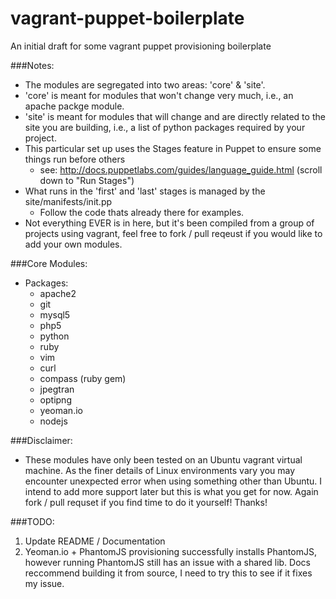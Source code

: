 vagrant-puppet-boilerplate
==========================

An initial draft for some vagrant puppet provisioning boilerplate

###Notes:
* The modules are segregated into two areas: 'core' & 'site'.
* 'core' is meant for modules that won't change very much, i.e., an apache packge module.
* 'site' is meant for modules that will change and are directly related to the site you are building, i.e., a list of python packages required by your project.
* This particular set up uses the Stages feature in Puppet to ensure some things run before others
    * see: http://docs.puppetlabs.com/guides/language_guide.html (scroll down to "Run Stages")
* What runs in the 'first' and 'last' stages is managed by the site/manifests/init.pp
    * Follow the code thats already there for examples. 
* Not everything EVER is in here, but it's been compiled from a group of projects using vagrant, feel free to fork / pull reqeust if you would like to add your own modules.

###Core Modules:
* Packages:
    * apache2
    * git
    * mysql5
    * php5
    * python
    * ruby
    * vim
    * curl
    * compass (ruby gem)
    * jpegtran
    * optipng
    * yeoman.io
    * nodejs

###Disclaimer:
* These modules have only been tested on an Ubuntu vagrant virtual machine. As the finer details of Linux environments vary you may encounter unexpected error when using something other than Ubuntu. I intend to add more support later but this is what you get for now. Again fork / pull requset if you find time to do it yourself! Thanks!

###TODO:
1. Update README / Documentation
2. Yeoman.io + PhantomJS provisioning successfully installs PhantomJS, however running PhantomJS still has an issue with a shared lib. Docs reccommend building it from source, I need to try this to see if it fixes my issue.